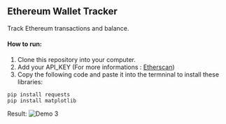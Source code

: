 ## Ethereum Wallet Tracker
Track Ethereum transactions and balance.
#### How to run:
1. Clone this repository into your computer.
2. Add your API_KEY (For more informations : [Etherscan](https://etherscan.io/myapikey))
3. Copy the following code and paste it into the termninal to install these libraries:
```
pip install requests
pip install matplotlib
```

Result:
![Demo 3](https://user-images.githubusercontent.com/62722834/159130106-58c946ef-6610-4a80-85c6-9ba12f857542.png)

